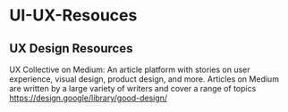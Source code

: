 # UI-UX-Resouces
## UX Design Resources
UX Collective on Medium: An article platform with stories on user experience, visual design, product design, and more. Articles on Medium are written by a large variety of writers and cover a range of topics
https://design.google/library/good-design/
